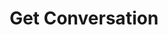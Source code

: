 ---
title: Get Conversation
excerpt: >-
  Retrieves the [Conversation](#schema_conversation) object for a valid
  identifier.
api:
  file: botpress-api.json
  operationId: getConversation
deprecated: false
hidden: false
metadata:
  title: ''
  description: ''
  robots: index
next:
  description: ''
---